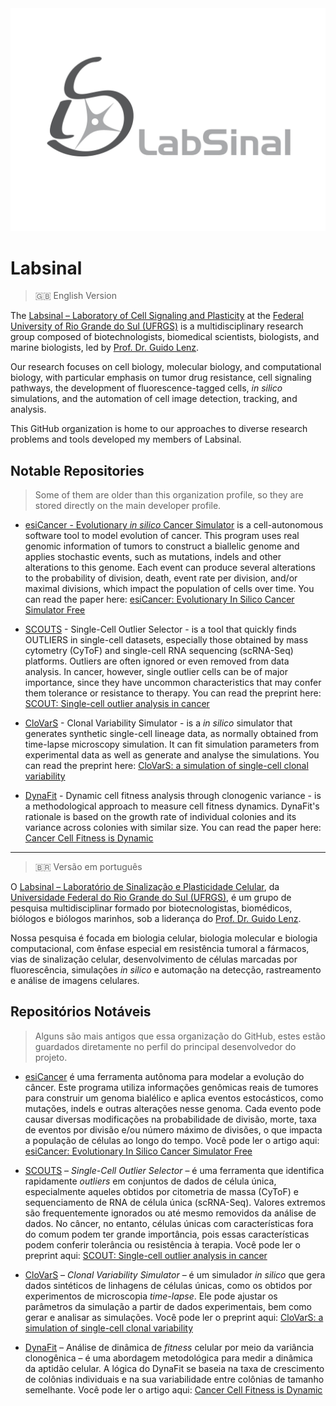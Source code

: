 <img src="https://github.com/labsinal/.github/blob/main/logo_no_bg.png" alt="Labsinal Logo" width="800"/>

# Labsinal

> 🇬🇧 English Version

The [Labsinal – Laboratory of Cell Signaling and Plasticity](https://www.ufrgs.br/labsinal/) at the [Federal University of Rio Grande do Sul (UFRGS)](https://www.ufrgs.br/site/) is a multidisciplinary research group composed of biotechnologists, biomedical scientists, biologists, and marine biologists, led by [Prof. Dr. Guido Lenz](http://lattes.cnpq.br/4178667286777514).

Our research focuses on cell biology, molecular biology, and computational biology, with particular emphasis on tumor drug resistance, cell signaling pathways, the development of fluorescence-tagged cells, _in silico_ simulations, and the automation of cell image detection, tracking, and analysis.

This GitHub organization is home to our approaches to diverse research problems and tools developed my members of Labsinal.

## Notable Repositories

> Some of them are older than this organization profile, so they are stored directly on the main developer profile.

- [esiCancer - Evolutionary _in silico_ Cancer Simulator](https://github.com/bernardohenz/esiCancer) is a cell-autonomous software tool to model evolution of cancer. This program uses real genomic information of tumors to construct a biallelic genome and applies stochastic events, such as mutations, indels and other alterations to this genome. Each event can produce several alterations to the probability of division, death, event rate per division, and/or maximal divisions, which impact the population of cells over time. You can read the paper here: [esiCancer: Evolutionary In Silico Cancer Simulator Free](https://doi.org/10.1158/0008-5472.CAN-17-3924)

- [SCOUTS](https://github.com/jfaccioni/scouts) - Single-Cell Outlier Selector - is a tool that quickly finds OUTLIERS in single-cell datasets, especially those obtained by mass cytometry (CyToF) and single-cell RNA sequencing (scRNA-Seq) platforms. Outliers are often ignored or even removed from data analysis. In cancer, however, single outlier cells can be of major importance, since they have uncommon characteristics that may confer them tolerance or resistance to therapy. You can read the preprint here: [SCOUT: Single-cell outlier analysis in cancer](https://doi.org/10.1101/2020.03.25.007518)

- [CloVarS](https://github.com/jfaccioni/clovars) - Clonal Variability Simulator - is a _in silico_ simulator that generates synthetic single-cell lineage data, as normally obtained from time-lapse microscopy simulation. It can fit simulation parameters from experimental data as well as generate and analyse the simulations. You can read the preprint here: [CloVarS: a simulation of single-cell clonal variability](https://doi.org/10.1101/2024.02.22.581631)

- [DynaFit](https://github.com/jfaccioni/dynafit/) - Dynamic cell fitness analysis through clonogenic variance - is a methodological approach to measure cell fitness dynamics. DynaFit's rationale is based on the growth rate of individual colonies and its variance across colonies with similar size. You can read the paper here: [Cancer Cell Fitness is Dynamic](https://doi.org/10.1158/0008-5472.CAN-20-2488)

---

> 🇧🇷 Versão em português

O [Labsinal – Laboratório de Sinalização e Plasticidade Celular](https://www.ufrgs.br/labsinal/), da [Universidade Federal do Rio Grande do Sul (UFRGS)](https://www.ufrgs.br/site/), é um grupo de pesquisa multidisciplinar formado por biotecnologistas, biomédicos, biólogos e biólogos marinhos, sob a liderança do [Prof. Dr. Guido Lenz](http://lattes.cnpq.br/4178667286777514).

Nossa pesquisa é focada em biologia celular, biologia molecular e biologia computacional, com ênfase especial em resistência tumoral a fármacos, vias de sinalização celular, desenvolvimento de células marcadas por fluorescência, simulações _in silico_ e automação na detecção, rastreamento e análise de imagens celulares.

## Repositórios Notáveis

> Alguns são mais antigos que essa organização do GitHub, estes estão guardados diretamente no perfil do principal desenvolvedor do projeto.

- [esiCancer](https://github.com/bernardohenz/esiCancer) é uma ferramenta autônoma para modelar a evolução do câncer. Este programa utiliza informações genômicas reais de tumores para construir um genoma bialélico e aplica eventos estocásticos, como mutações, indels e outras alterações nesse genoma. Cada evento pode causar diversas modificações na probabilidade de divisão, morte, taxa de eventos por divisão e/ou número máximo de divisões, o que impacta a população de células ao longo do tempo. Você pode ler o artigo aqui: [esiCancer: Evolutionary In Silico Cancer Simulator Free](https://doi.org/10.1158/0008-5472.CAN-17-3924)

- [SCOUTS](https://github.com/jfaccioni/scouts) – _Single-Cell Outlier Selector_ – é uma ferramenta que identifica rapidamente _outliers_ em conjuntos de dados de célula única, especialmente aqueles obtidos por citometria de massa (CyToF) e sequenciamento de RNA de célula única (scRNA-Seq). Valores extremos são frequentemente ignorados ou até mesmo removidos da análise de dados. No câncer, no entanto, células únicas com características fora do comum podem ter grande importância, pois essas características podem conferir tolerância ou resistência à terapia. Você pode ler o preprint aqui: [SCOUT: Single-cell outlier analysis in cancer](https://doi.org/10.1101/2020.03.25.007518)

- [CloVarS](https://github.com/jfaccioni/clovars) – _Clonal Variability Simulator_ – é um simulador _in silico_ que gera dados sintéticos de linhagens de células únicas, como os obtidos por experimentos de microscopia _time-lapse_. Ele pode ajustar os parâmetros da simulação a partir de dados experimentais, bem como gerar e analisar as simulações. Você pode ler o preprint aqui: [CloVarS: a simulation of single-cell clonal variability](https://doi.org/10.1101/2024.02.22.581631)

- [DynaFit](https://github.com/jfaccioni/dynafit/) – Análise de dinâmica de _fitness_ celular por meio da variância clonogênica – é uma abordagem metodológica para medir a dinâmica da aptidão celular. A lógica do DynaFit se baseia na taxa de crescimento de colônias individuais e na sua variabilidade entre colônias de tamanho semelhante. Você pode ler o artigo aqui: [Cancer Cell Fitness is Dynamic](https://doi.org/10.1158/0008-5472.CAN-20-2488)
